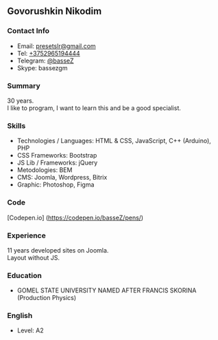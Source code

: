## Govorushkin Nikodim

### Contact Info
 - Email: [presetslr@gmail.com](mailto:onjjje@gmail.com)
 - Tel: [+3752965194444](tel:+375296519444)
 - Telegram: [@basseZ](https://t.me/bassez)
 - Skype: bassezgm

### Summary
30 years.  
I like to program, I want to learn this and be a good specialist.  

### Skills
 - Technologies / Languages: HTML & CSS, JavaScript, C++ (Arduino), PHP
 - CSS Frameworks: Bootstrap
 - JS Lib / Frameworks: jQuery
 - Metodologies: BEM
 - CMS: Joomla, Wordpress, Bitrix
 - Graphic: Photoshop, Figma

### Code
 [Codepen.io] (https://codepen.io/basseZ/pens/)

### Experience
11 years developed sites on Joomla.  
Layout without JS.

### Education
 - GOMEL STATE UNIVERSITY NAMED AFTER FRANCIS SKORINA (Production Physics)

### English 
 - Level: A2